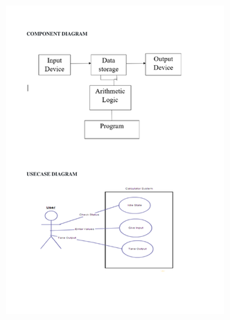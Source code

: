 ![alt text](https://github.com/99003550/SDLC-Calculator/blob/main/Design/High%20Level%20Design/Behavioral.png)
